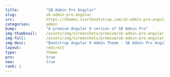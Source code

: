 ```yaml
---
title:            "SB Admin Pro Angular"
slug:             sb-admin-pro-angular
src:              https://themes.startbootstrap.com/sb-admin-pro-angular/
categories:       admin
bump:             "A premium Angular 9 version of SB Admin Pro"
img-thumbnail:    /assets/img/screenshots/premium/sb-admin-pro-angular.jpg
img-full:         /assets/img/screenshots/premium/sb-admin-pro-angular.png
img-desc:         "Bootstrap Angular 9 Admin Theme - SB Admin Pro Angular"
layout:           redirect
type:             theme
pro:              true
new:              true
rank: 1
---
```

